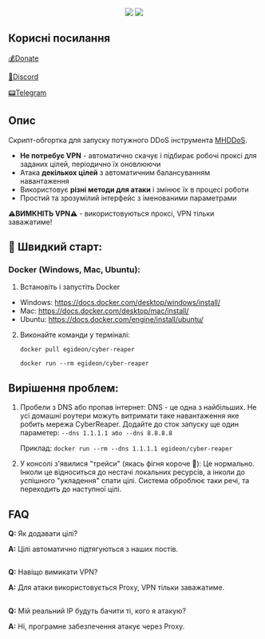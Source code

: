 <p align="center">
  <a href="https://discord.gg/cyberspace-ua"><img src="https://img.shields.io/discord/947778619718119434?label=Discord-Online"></a>
  <img src="https://img.shields.io/github/last-commit/E-Gideon/CyberReaper">
</p>

## Корисні посилання
<a href="https://cyberspace.diaka.ua/project">💰Donate</a>

<a href="https://discord.gg/cyberspace-ua">👾Discord</a>

<a href="https://t.me/CyberSpace_UA">📟Telegram</a>

## Опис

Скрипт-обгортка для запуску потужного DDoS інструмента [MHDDoS](https://github.com/MHProDev/MHDDoS).

- **Не потребує VPN** - автоматично скачує і підбирає робочі проксі для заданих цілей, періодично їх оновлюючи
- Атака **декількох цілей** з автоматичним балансуванням навантаження
- Використовує **різні методи для атаки** і змінює їх в процесі роботи
- Простий та зрозумілий інтерфейс з іменованими параметрами

**⚠ВИМКНІТЬ VPN⚠** - використовуються проксі, VPN тільки заважатиме!

## 🚀 Швидкий старт:

### Docker (Windows, Mac, Ubuntu):
1. Встановіть і запустіть Docker
- Windows: https://docs.docker.com/desktop/windows/install/
- Mac: https://docs.docker.com/desktop/mac/install/
- Ubuntu: https://docs.docker.com/engine/install/ubuntu/

2. Виконайте команди у терміналі:

    ```docker pull egideon/cyber-reaper```
    
    ```docker run --rm egideon/cyber-reaper```

## Вирішення проблем:
1. Пробели з DNS або пропав інтернет: DNS - це одна з найбільших. Не усі домашні роутери можуть витримати таке навантаження яке робить мережа CyberReaper. Додайте до сток запуску ще один параметер: ```--dns 1.1.1.1 або --dns 8.8.8.8```

    Приклад: ```docker run --rm --dns 1.1.1.1 egideon/cyber-reaper```

2. У консолі з'явилися "трейси" (якась фігня короче 🤔): Це нормально. Інколи це відноситься до нестачі локальних ресурсів, а інколи до успішного "укладення" спати цілі. Система оброблює таки речі, та переходить до наступної цілі.


## FAQ
**Q:** Як додавати цілі?

**A:** Цілі автоматично підтягуються з наших постів.
##
**Q:** Навіщо вимикати VPN?

**A:** Для атаки використовується Proxy, VPN тільки заважатиме.
##
**Q:** Мій реальний IP будуть бачити ті, кого я атакую?

**A:** Ні, програмне забезпечення атакує через Proxy.
